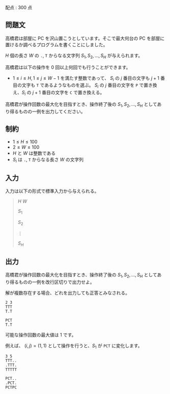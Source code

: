 配点 : $300$ 点

## 問題文

高橋君は部屋に PC を沢山置こうとしています。そこで最大何台の PC を部屋に置けるか調べるプログラムを書くことにしました。

$H$ 個の長さ $W$ の `.`, `T` からなる文字列 $S_1,S_2,\ldots,S_H$ が与えられます。 

高橋君は以下の操作を $0$ 回以上何回でも行うことができます。

- $1\leq i \leq H, 1 \leq j \leq W-1$ を満たす整数であって、 $S_i$ の $j$ 番目の文字も $j+1$ 番目の文字も `T` であるようなものを選ぶ。 $S_i$ の $j$ 番目の文字を `P` で置き換え、$S_i$ の $j+1$ 番目の文字を `C` で置き換える。

高橋君が操作回数の最大化を目指すとき、操作終了後の $S_1,S_2,\ldots,S_H$ としてあり得るものの一例を出力してください。

## 制約

- $1\leq H \leq 100$
- $2\leq W \leq 100$
- $H$ と $W$ は整数である
- $S_i$ は `.`, `T` からなる長さ $W$ の文字列

## 入力

入力は以下の形式で標準入力から与えられる。

> $H$ $W$ 
> 
> $S_1$
> 
> $S_2$
> 
> $\vdots$
> 
> $S_H$

## 出力

高橋君が操作回数の最大化を目指すとき、操作終了後の $S_1,S_2,\ldots,S_H$ としてあり得るものの一例を改行区切りで出力せよ。

解が複数存在する場合、どれを出力しても正答とみなされる。

```input1
2 3
TTT
T.T
```

```output1
PCT
T.T
```

可能な操作回数の最大値は $1$ です。

例えば、 $(i,j)=(1,1)$ として操作を行うと、$S_1$ が `PCT` に変化します。

```input2
3 5
TTT..
.TTT.
TTTTT
```

```output2
PCT..
.PCT.
PCTPC
```